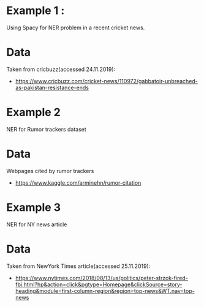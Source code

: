 # Example 1 :
Using Spacy for NER problem in a recent cricket news.

# Data

Taken from cricbuzz(accessed 24.11.2019):

- https://www.cricbuzz.com/cricket-news/110972/gabbatoir-unbreached-as-pakistan-resistance-ends

# Example 2
NER for Rumor trackers dataset

# Data
Webpages cited by rumor trackers
- https://www.kaggle.com/arminehn/rumor-citation

# Example 3

NER for NY news article

# Data

Taken from NewYork Times article(accessed 25.11.2019):

- https://www.nytimes.com/2018/08/13/us/politics/peter-strzok-fired-fbi.html?hp&action=click&pgtype=Homepage&clickSource=story-heading&module=first-column-region&region=top-news&WT.nav=top-news
